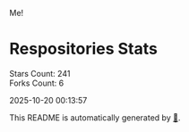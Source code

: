 Me!

# Respositories Stats
Stars Count: 241  
Forks Count: 6

2025-10-20 00:13:57  

This README is automatically generated by [🐰](https://github.com/rnitta/rnitta).
